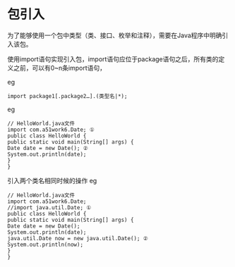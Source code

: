 # 包引入

为了能够使用一个包中类型（类、接口、枚举和注释），需要在Java程序中明确引入该包。

使用import语句实现引入包，import语句应位于package语句之后，所有类的定义之前，可以有0~n条import语句，

eg
``` 
import package1[.package2…].(类型名|*);
```

eg

``` 
// HelloWorld.java文件
import com.a51work6.Date; ①
public class HelloWorld {
public static void main(String[] args) {
Date date = new Date(); ②
System.out.println(date);
}
}
```

引入两个类名相同时候的操作
eg
``` 
// HelloWorld.java文件
import com.a51work6.Date;
//import java.util.Date; ①
public class HelloWorld {
public static void main(String[] args) {
Date date = new Date();
System.out.println(date);
java.util.Date now = new java.util.Date(); ②
System.out.println(now);
}
}
```